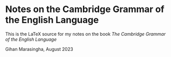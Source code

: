 # Notes on the Cambridge Grammar of the English Language

This is the LaTeX source for my notes on the book *The Cambridge Grammar of the English Language*

Gihan Marasingha, August 2023
